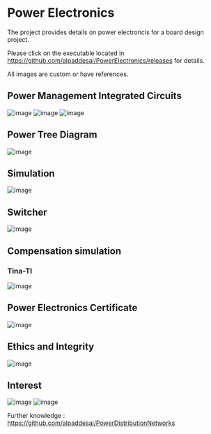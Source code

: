 # Power Electronics

The project provides details on power electroncis for a board design project. 

Please click on the executable located in https://github.com/alpaddesai/PowerElectronics/releases for details. 

All images are custom or have references.

## Power Management Integrated Circuits
![image](PowerManagementICImage.png)
![image](powerelectronics.png)
![image](tinapowersupply.png)

## Power Tree Diagram 
![image](PowerTreeImage.png)

## Simulation
![image](LDOImage.png)

## Switcher
![image](Switcher.jpg)

## Compensation simulation
### Tina-TI 
![image](CloadCompensation1.png)

## Power Electronics Certificate
![image](PowerElectronics.jpg)

## Ethics and Integrity
![image](EthicsandExcellence.png)

## Interest
![image](image.png)
![image](image1.png)

Further knowledge : https://github.com/alpaddesai/PowerDistributionNetworks 
